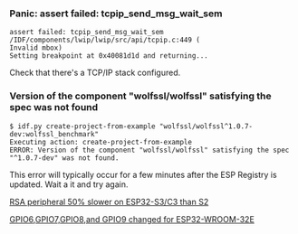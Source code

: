 
### Panic: assert failed: tcpip_send_msg_wait_sem

```text
assert failed: tcpip_send_msg_wait_sem /IDF/components/lwip/lwip/src/api/tcpip.c:449 (
Invalid mbox)
Setting breakpoint at 0x40081d1d and returning...
```
Check that there's a TCP/IP stack configured.


### Version of the component "wolfssl/wolfssl" satisfying the spec was not found
```
$ idf.py create-project-from-example "wolfssl/wolfssl^1.0.7-dev:wolfssl_benchmark"
Executing action: create-project-from-example
ERROR: Version of the component "wolfssl/wolfssl" satisfying the spec "^1.0.7-dev" was not found.
```

This error will typically occur for a few minutes after the ESP Registry is updated. Wait a it and try again.


[RSA peripheral 50% slower on ESP32-S3/C3 than S2](https://www.esp32.com/viewtopic.php?t=23830)

[ GPIO6,GPIO7,GPIO8,and GPIO9 changed for ESP32-WROOM-32E](https://esp32.com/viewtopic.php?t=29058)
